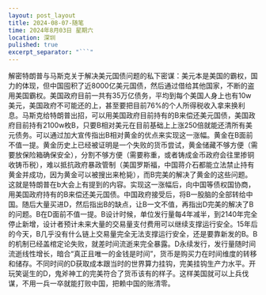 ```yaml
---
layout: post_layout
title: 2024-08-07-随笔
time: 2024年8月03日 星期六
location: 深圳
pulished: true
excerpt_separator: "```"
---
```


解密特朗普与马斯克关于解决美元国债问题的私下密谋：美元本是美国的霸权，国力的体现，但中国囤积了近8000亿美元国债，然后通过借给其他国家，不断的盗用美国霸权。美国政府目前一共有35万亿债务，平均到每个美国人身上也有10w美元，美国政府不可能还的上，甚至要把目前76%的个人所得税收入拿来换利息。马斯克给特朗普出招，可以用美国政府目前持有的B来偿还美元国债，美国政府目前持有2100w枚B，只要B相对美元在目前基础上上涨250倍就能还清所有美元债务。可以通过加大宣传指出B相对黄金的优点来实现这一涨幅。黄金在B面前不值一提。黄金历史上已经被证明是一个失败的货币尝试，黄金储藏不够方便（需要放保险箱确保安全），分割不够方便（需要称重，或者铸成金币政府会往里掺铜收铸币税），难以抵抗政府暴政管制（美国罗斯福，中国蒋介石都能立法禁止持有黄金并成功，因为黄金可以被搜出来枪毙），而B完美的解决了黄金的这些问题。这就是特朗普在b大会上有提到的内容。实现这一涨幅后，向中国等债权国协商，用美国政府持有的B来偿还美元国债。中国政府接受后，将B一股脑的全部转给中国。随后大量买进D，然后指出B的缺点，让B一文不值，再指出D完美的解决了B的问题。B在D面前不值一提。B设计时候，单位发行量每4年减半，到2140年完全停止新增，设计者预计未来大量的交易量支付费用可以继续支撑运行安全。15年后的今天，B几乎没有什么链上交易量完全无法支撑运行安全，还是要靠新发的B。B的机制已经盖棺定论失败，就差时间流逝来完全暴露。D永续发行，发行量随时间流逝线性增长，暗合“真正且唯一的金钱是时间”，货币是购买力在时间维度的转移和储存。不同时间的D获取成本跟当时的世界算力挂钩，完美挂钩生产力水平。开玩笑诞生的D，鬼斧神工的完美符合了货币该有的样子。这样美国就可以上兵伐谋，不用一兵一卒就能打败中国，把赖中国的账清零。
